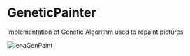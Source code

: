 # GeneticPainter
Implementation of Genetic Algorithm used to repaint pictures

![lenaGenPaint](https://user-images.githubusercontent.com/40773550/226498912-39fe0fc7-4c2c-4b32-999b-ecd12b575696.gif)
